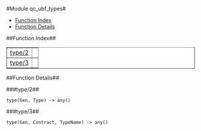 

#Module qc_ubf_types#
* [Function Index](#index)
* [Function Details](#functions)


<a name="index"></a>

##Function Index##


<table width="100%" border="1" cellspacing="0" cellpadding="2" summary="function index"><tr><td valign="top"><a href="#type-2">type/2</a></td><td></td></tr><tr><td valign="top"><a href="#type-3">type/3</a></td><td></td></tr></table>


<a name="functions"></a>

##Function Details##

<a name="type-2"></a>

###type/2##


`type(Gen, Type) -> any()`

<a name="type-3"></a>

###type/3##


`type(Gen, Contract, TypeName) -> any()`

